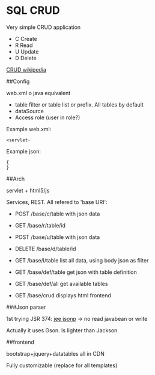 # SQL CRUD

Very simple CRUD application

* C Create
* R Read
* U Update
* D Delete

[CRUD wikipedia](/https://en.wikipedia.org/wiki/Create,_read,_update_and_delete)

##Config

web.xml o java equivalent

* table filter or table list or prefix. All tables by default
* dataSource
* Access role (user in role?)

Example web.xml:

    <servlet-

Example json:

    {
    }
    
##Arch

servlet + html5/js

Services, REST. All refered to 'base URI':

- POST /base/c/table with json data
- GET  /base/r/table/id
- POST /base/u/table with json data
- DELETE /base/d/table/id

- GET /base/l/table list all data, using body json as filter
- GET /base/def/table get json with table definition
- GET /base/def/all get available tables
- GET /base/crud displays html frontend

###Json parser

1st trying JSR 374: [jee jsonp](https://javaee.github.io/jsonp/) -> no read javabean or write

Actually it uses Gson. Is lighter than Jackson

##frontend

bootstrap+jquery+datatables all in CDN

Fully customizable (replace for all templates)